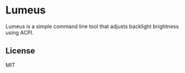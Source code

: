 # Lumeus

Lumeus is a simple command line tool that adjusts backlight brightness using ACPI.

## License

MIT
